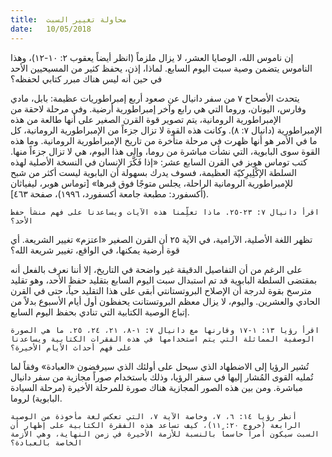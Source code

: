 ```yaml
---
title:  محاولة تغيير السبت
date:   10/05/2018
---
```


إن ناموس الله، الوصايا العشر، لا يزال ملزماً (انظر أيضاً يعقوب ٢: ١٠-١٢)، وهذا الناموس يتضمن وصية سبت اليوم السابع. لماذا، إذن، يحفظ كثير من المسيحيين الأحد في حين أنه ليس هناك مبرر كتابي لحفظه؟

يتحدث الأصحاح ٧ من سفر دانيال عن صعود أربع إمبراطوريات عظيمة: بابل، مادي وفارس، اليونان، وروما التي هي رابع وآخر إمبراطورية أرضية. وفي مرحلة لاحقة من الإمبراطورية الرومانية، يتم تصوير قوة القرن الصغير على أنها طالعة من هذه الإمبراطورية (دانيال ٧: ٨). وكانت هذه القوة لا تزال جزءاً من الإمبراطورية الرومانية، كل ما في الأمر هو أنها ظهرت في مرحلة متأخرة من تاريخ الإمبراطورية الرومانية. وما هذه القوة سوى البابوية، التي نشأت مباشرة من روما، وإلى هذا اليوم، هي لا تزال جزءاً منها. كتب توماس هوبز في القرن السابع عشر: «إذا فَكَّرَ الإنسان في النسخة الأصلية لهذه السلطة الإكْلِيرِكيّة العظيمة، فسوف يدرك بسهولة أن البابوية ليست أكثر من شبح للإمبراطورية الرومانية الراحلة، يجلس متوجًا فوق قبرها» [توماس هوبر، ليفياثان (أكسفورد: مطبعة جامعة أكسفورد، ١٩٩٦)، صفحة ٤٦٣].

`اقرأ دانيال ٧: ٢٣-٢٥. ماذا تعلِّمنا هذه الآيات ويساعدنا على فهم منشأ حفظ الأحد؟`

تظهر اللغة الأصلية، الآرامية، في الآية ٢٥ أن القرن الصغير «اعتزم» تغيير الشريعة. أي قوة أرضية يمكنها، في الواقع، تغيير شريعة الله؟

على الرغم من أن التفاصيل الدقيقة غير واضحة في التاريخ، إلا أننا نعرف بالفعل أنه بمقتضى السلطة البابوية قد تم استبدال سبت اليوم السابع بتقليد حفظ الأحد، وهو تقليد مترسخ بقوة لدرجة أن الإصلاح البروتستانتي أبقى على هذا التقليد حياً، حتى في القرن الحادي والعشرين. واليوم، لا يزال معظم البروتستانت يحفظون أول أيام الأسبوع بدلاً من إتباع الوصية الكتابية التي تنادي بحفظ اليوم السابع.

`اقرأ رؤيا ١٣: ١-١٧ وقارنها مع دانيال ٧: ١-٨، ٢١، ٢٤، ٢٥. ما هي الصورة الوصفية المماثلة التي يتم استخدامها في هذه الفقرات الكتابية ويساعدنا على فهم أحداث الأيام الأخيرة؟`

تُشير الرؤيا إلى الاضطهاد الذي سيحل على أولئك الذي سيرفضون «العبادة» وفقاً لما تُمليه القوى المُشار إليها في سفر الرؤيا، وذلك باستخدام صوراً مجازية من سفر دانيال مباشرة. ومن بين هذه الصور المجازية هناك صورة للمرحلة الأخيرة (مرحلة السيادة البابوية) لروما.

`أنظر رؤيا ١٤: ٦، ٧، وخاصة الآية ٧، التي تعكس لغة مأخوذة من الوصية الرابعة (خروج ٢٠: ١١)، كيف تساعد هذه الفقرة الكتابية على إظهار أن السبت سيكون أمراً حاسماً بالنسبة للأزمة الأخيرة في زمن النهاية، وهي الأزمة الخاصة بالعبادة؟`